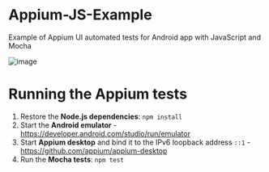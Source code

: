 # Appium-JS-Example
Example of Appium UI automated tests for Android app with JavaScript and Mocha

![image](https://user-images.githubusercontent.com/1689586/128168121-9c81adec-d325-420e-a20c-1c92a462e7cc.png)

# Running the Appium tests

1. Restore the **Node.js dependencies**: ```npm install```
2. Start the **Android emulator** - https://developer.android.com/studio/run/emulator
3. Start **Appium desktop** and bind it to the IPv6 loopback address `::1` - https://github.com/appium/appium-desktop
4. Run the **Mocha tests**: ```npm test```
